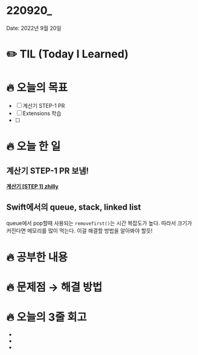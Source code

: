 # 220920_

Date: 2022년 9월 20일

# ✏️ TIL (Today I Learned)

# 🔥 오늘의 목표

- [ ]  계산기 STEP-1 PR
- [ ]  Extensions 학습
- [ ]  

# 🔥 오늘 한 일

## 계산기 STEP-1 PR 보냄!

**[계산기 [STEP 1] zhilly](https://github.com/yagom-academy/ios-calculator-app/pull/320)**

## Swift에서의 queue, stack, linked list

queue에서 pop할때 사용되는 `removefirst()`는 시간 복잡도가 높다. 따라서 크기가 커진다면 메모리를 많이 먹는다. 이걸 해결할 방법을 알아봐야 할듯!

## 

# ****🔥 공부한 내용****

## 

## 

## 

# ****🔥 문제점 → 해결 방법****

## 

## 

## 

# ****🔥 오늘의 3줄 회고****

- 
- 
-